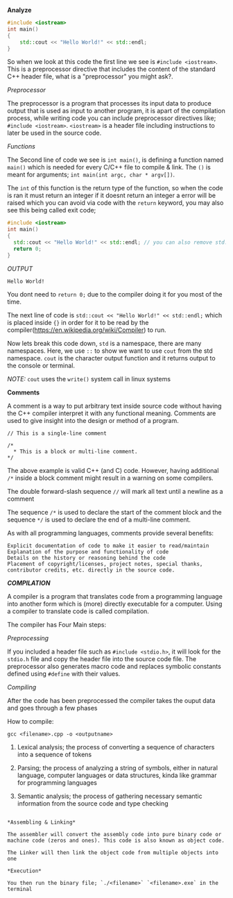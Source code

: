 **Analyze** 
```cpp
#include <iostream>
int main()
{
    std::cout << "Hello World!" << std::endl;
}
```

So when we look at this code the first line we see is `#include <iostream>`. This is a preprocessor directive that includes the content of the standard C++ header file, what is a "preprocessor" you might ask?.

*Preprocessor*

The preprocessor is a program that processes its input data to produce output that is used as input to another program, it is apart of the compilation process, while writing code you can include preprocessor directives like; `#include <iostream>`. `<iostream>` is a header file including instructions to later be used in the source code.

*Functions*

The Second line of code we see is `int main()`, is defining a function named `main()` which is needed for every C/C++ file to compile & link. The `()` is meant for arguments; `int main(int argc, char * argv[])`.

The `int` of this function is the return type of the function, so when the code is ran it must return an integer if it doesnt return an integer a error will be raised which you can avoid via code with the `return` keyword, you may also see this being called exit code;

```cpp
#include <iostream>
int main()
{
  std::cout << "Hello World!" << std::endl; // you can also remove std::endl;
  return 0;
}
```

*OUTPUT*

```
Hello World!

```
You dont need to `return 0;` due to the compiler doing it for you most of the time.


The next line of code is `std::cout << "Hello World!" << std::endl;` which is placed inside `{}` in order for it to be read by the compiler(https://en.wikipedia.org/wiki/Compiler) to run.

Now lets break this code down, `std` is a namespace, there are many namespaces. Here, we use `::` to show we want to use `cout` from the std namespace. `cout` is the character output function and it returns output to the console or terminal. 

*NOTE:* `cout` uses the `write()` system call in linux systems



**Comments**

A comment is a way to put arbitrary text inside source code without having the C++ compiler interpret it with any
functional meaning. Comments are used to give insight into the design or method of a program.

```
// This is a single-line comment

/*
  * This is a block or multi-line comment.
*/
```
The above example is valid C++ (and C) code. However, having additional `/*` inside a block comment might result in
a warning on some compilers.

The double forward-slash sequence `//` will mark all text until a newline as a comment

The sequence `/*` is used to declare the start of the comment block and the sequence `*/` is used to declare the end
of a multi-line comment.

As with all programming languages, comments provide several benefits:

    Explicit documentation of code to make it easier to read/maintain
    Explanation of the purpose and functionality of code
    Details on the history or reasoning behind the code
    Placement of copyright/licenses, project notes, special thanks, contributor credits, etc. directly in the source code.

***COMPILATION***

A compiler is a program that translates code from a programming language into another form which is (more)
directly executable for a computer. Using a compiler to translate code is called compilation.

The compiler has Four Main steps:

*Preprocessing*

If you included a header file such as `#include <stdio.h>`, it will look for the `stdio.h` file and copy the header file into the source code file.
The preprocessor also generates macro code and replaces symbolic constants defined using `#define` with their values.

*Compiling*

After the code has been preprocessed the compiler takes the ouput data and goes through a few phases

How to compile:

```
gcc <filename>.cpp -o <outputname>
```
1. Lexical analysis; the process of converting a sequence of characters into a sequence of tokens

2. Parsing; the process of analyzing a string of symbols, either in natural language, computer languages or data structures, kinda like grammar for programming languages

3. Semantic analysis; the process of gathering necessary semantic information from the source code and type checking
```

*Assembling & Linking*

The assembler will convert the assembly code into pure binary code or machine code (zeros and ones). This code is also known as object code.

The Linker will then link the object code from multiple objects into one

*Execution*

You then run the binary file; `./<filename>` `<filename>.exe` in the terminal

